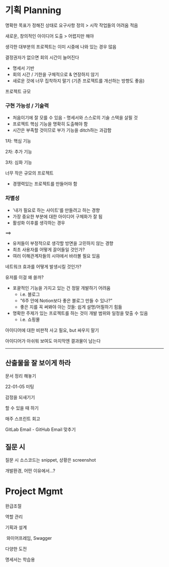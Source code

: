 # 기획 Planning

명확한 목표가 정해진 상태로 요구사항 정의 > 시작 작업들의 어려움 적음

새로운, 창의적인 아이디어 도출 > 어렵지만 해야

생각한 대부분의 프로젝트는 이미 시중에 나와 있는 경우 많음

결정권자가 없으면 회의 시간이 늘어진다



* 명세서 기반
* 회의 시간 / 기한을 구체적으로 & 연장하지 않기
* 새로운 것에 너무 집착하지 말기 (기존 프로젝트를 개선하는 방향도 좋음)



프로젝트 규모

### 구현 가능성 / 기술력

* 처음이기에 잘 모를 수 있음 - 명세서와 스스로의 기술 스택을 살필 것
* 프로젝트 핵심 기능을 명확히 도출해야 함
* 시간은 부족할 것이므로 부가 기능을 ditch하는 과감함



1차: 핵심 기능

2차: 추가 기능

3차: 심화 기능



너무 작은 규모의 프로젝트

* 경쟁력있는 프로젝트를 만들어야 함



### 차별성

* '내가 필요로 하는 사이트'를 만들려고 하는 경향
* 가장 중요한 부분에 대한 아이디어 구체화가 잘 됨
* 활성화 이후를 생각하는 경우

==>

* 유저들이 부정적으로 생각할 방면을 고민하지 않는 경향
* 최초 사용자를 어떻게 끌어들일 것인가?
* 여러 이해관계자들의 시야에서 바라볼 필요 있음



네트워크 효과를 어떻게 발생시킬 것인가?

유저를 이걸 왜 쓸까?



* 포괄적인 기능을 가지고 있는 건 정말 개발하기 어려움
  * i.e. 블로그
  * "6주 안에 Notion보다 좋은 블로그 만들 수 있나?"
  * 좋은 지를 꼭 써봐야 아는 것들: 쉽게 설명/어필하기 힘듦
* 명확한 주제가 있는 프로젝트를 하는 것이 개발 범위와 일정을 맞출 수 있음
  * i.e. 쇼핑몰



아이디어에 대한 비판적 사고 필요, but 싸우지 말기

아이디어가 아쉬워 보여도 마지막엔 결과물이 남는다





----



## 산출물을 잘 보이게 하라

문서 정리 해놓기

22-01-05 미팅

감정을 되새기기

할 수 있을 때 하기

매주 스프린트 회고

GitLab Email - GitHub Email 맞추기

## 질문 시

질문 시 소스코드는 snippet, 상황은 screenshot

개발환경, 어떤 이유에서...?



# Project Mgmt

완급조절

역할 관리

기획과 설계

​	와이어프레임, Swagger

다양한 도전



명세서는 학습용